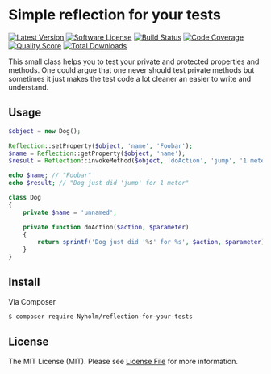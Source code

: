 # Simple reflection for your tests

[![Latest Version](https://img.shields.io/github/release/Nyholm/reflection-for-your-tests.svg?style=flat-square)](https://github.com/Nyholm/reflection-for-your-tests/releases)
[![Software License](https://img.shields.io/badge/license-MIT-brightgreen.svg?style=flat-square)](LICENSE)
[![Build Status](https://img.shields.io/travis/Nyholm/reflection-for-your-tests.svg?style=flat-square)](https://travis-ci.org/Nyholm/reflection-for-your-tests)
[![Code Coverage](https://img.shields.io/scrutinizer/coverage/g/Nyholm/reflection-for-your-tests.svg?style=flat-square)](https://scrutinizer-ci.com/g/Nyholm/reflection-for-your-tests)
[![Quality Score](https://img.shields.io/scrutinizer/g/Nyholm/reflection-for-your-tests.svg?style=flat-square)](https://scrutinizer-ci.com/g/Nyholm/reflection-for-your-tests)
[![Total Downloads](https://img.shields.io/packagist/dt/nyholm/reflection-for-your-tests.svg?style=flat-square)](https://packagist.org/packages/nyholm/reflection-for-your-tests)

This small class helps you to test your private and protected properties and methods. One could argue
that one never should test private methods but sometimes it just makes the test code a lot cleaner an easier to write
and understand. 

## Usage

```php
$object = new Dog();

Reflection::setProperty($object, 'name', 'Foobar');
$name = Reflection::getProperty($object, 'name');
$result = Reflection::invokeMethod($object, 'doAction', 'jump', '1 meter');

echo $name; // "Foobar"
echo $result; // "Dog just did 'jump' for 1 meter"
```

```php
class Dog
{
    private $name = 'unnamed';

    private function doAction($action, $parameter)
    {
        return sprintf('Dog just did '%s' for %s', $action, $parameter);
    }
}
```

## Install

Via Composer

``` bash
$ composer require Nyholm/reflection-for-your-tests
```

## License

The MIT License (MIT). Please see [License File](LICENSE) for more information.
